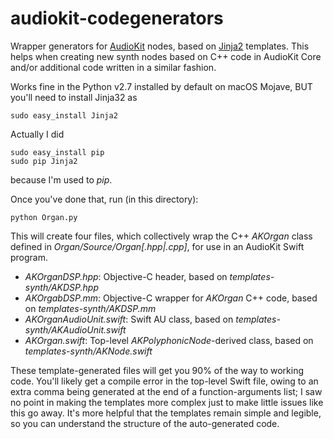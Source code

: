 # audiokit-codegenerators
Wrapper generators for [AudioKit](https://github.com/AudioKit/AudioKit) nodes, based on [Jinja2](http://jinja.pocoo.org/) templates. This helps when creating new synth nodes based on C++ code in AudioKit Core and/or additional code written in a similar fashion.

Works fine in the Python v2.7 installed by default on macOS Mojave, BUT you'll need to install Jinja32 as
```
sudo easy_install Jinja2
```

Actually I did
```
sudo easy_install pip
sudo pip Jinja2
```
because I'm used to *pip*.

Once you've done that, run (in this directory):
```
python Organ.py
```
This will create four files, which collectively wrap the C++ *AKOrgan* class defined in *Organ/Source/Organ[.hpp|.cpp]*, for use in an AudioKit Swift program.
* *AKOrganDSP.hpp*: Objective-C header, based on *templates-synth/AKDSP.hpp*
* *AKOrgabDSP.mm*: Objective-C wrapper for *AKOrgan* C++ code, based on *templates-synth/AKDSP.mm*
* *AKOrganAudioUnit.swift*: Swift AU class, based on *templates-synth/AKAudioUnit.swift*
* *AKOrgan.swift*: Top-level *AKPolyphonicNode*-derived class, based on *templates-synth/AKNode.swift*

These template-generated files will get you 90% of the way to working code. You'll likely get a compile error in the top-level Swift file, owing to an extra comma being generated at the end of a function-arguments list; I saw no point in making the templates more complex just to make little issues like this go away. It's more helpful that the templates remain simple and legible, so you can understand the structure of the auto-generated code.
